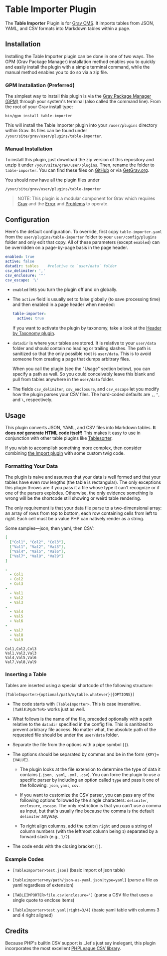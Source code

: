 # Table Importer Plugin

The **Table Importer** Plugin is for [Grav CMS](http://github.com/getgrav/grav). It imports tables from JSON, YAML, and CSV formats into Markdown tables within a page.

## Installation

Installing the Table Importer plugin can be done in one of two ways. The GPM (Grav Package Manager) installation method enables you to quickly and easily install the plugin with a simple terminal command, while the manual method enables you to do so via a zip file.

### GPM Installation (Preferred)

The simplest way to install this plugin is via the [Grav Package Manager (GPM)](http://learn.getgrav.org/advanced/grav-gpm) through your system's terminal (also called the command line).  From the root of your Grav install type:

    bin/gpm install table-importer

This will install the Table Importer plugin into your `/user/plugins` directory within Grav. Its files can be found under `/your/site/grav/user/plugins/table-importer`.

### Manual Installation

To install this plugin, just download the zip version of this repository and unzip it under `/your/site/grav/user/plugins`. Then, rename the folder to `table-importer`. You can find these files on [GitHub](https://github.com/Perlkonig/grav-plugin-table-importer) or via [GetGrav.org](http://getgrav.org/downloads/plugins#extras).

You should now have all the plugin files under

    /your/site/grav/user/plugins/table-importer
	
> NOTE: This plugin is a modular component for Grav which requires [Grav](http://github.com/getgrav/grav) and the [Error](https://github.com/getgrav/grav-plugin-error) and [Problems](https://github.com/getgrav/grav-plugin-problems) to operate.

## Configuration

Here's the default configuration. To override, first copy `table-importer.yaml` from the `user/plugins/table-importer` folder to your `user/config/plugins` folder and only edit that copy. All of these parameters (except `enabled`) can be overridden on a page-by-page basis in the page header.

```yaml
enabled: true
active: false
datadir: tables    #relative to `user/data` folder
csv_delimiter: ','
csv_enclosure: '"'
csv_escape: '\'
```

* `enabled` lets you turn the plugin off and on globally.

* The `active` field is usually set to false globally (to save processing time) and then enabled in a page header when needed:

  ```yaml
  table-importer:
    active: true
  ```

  If you want to activate the plugin by taxonomy, take a look at the [Header by Taxonomy plugin](https://github.com/Perlkonig/grav-plugin-header-by-taxonomy).

* `datadir` is where your tables are stored. It is relative to your `user/data` folder and should contain no leading or trailing slashes. The path is sanitized so that the only possible root is `user/data`. This is to avoid someone from creating a page that dumps arbitrary files.

  When you call the plugin (see the "Usage" section below), you can specify a path as well. So you could conceivably leave this blank and pull from tables anywhere in the `user/data` folder.

* The fields `csv_delimiter`, `csv_enclosure`, and `csv_escape` let you modify how the plugin parses your CSV files. The hard-coded defaults are `,`, `"`, and `\`, respectively.

## Usage

This plugin converts JSON, YAML, and CSV files into Markdown tables. **It does *not* generate HTML code itself!** This makes it easy to use in conjunction with other table plugins like [Tablesorter](https://github.com/Perlkonig/grav-plugin-tablesorter).

If you wish to accomplish something more complex, then consider combining [the Import plugin](https://github.com/Deester4x4jr/grav-plugin-import) with some custom twig code.

### Formatting Your Data

The plugin is naive and assumes that your data is well formed and that your tables have even row lengths (the table is rectangular). The only exceptions this plugin throws are if you pass it a file whose type it can't recognize or if one of the parsers explodes. Otherwise, the only evidence something is wrong will be the shortcode still showing or weird table rendering.

The only requirement is that your data file parse to a two-dimensional array: an array of rows from top to bottom, each row containing cells from left to right. Each cell must be a value PHP can natively render as a string.

Some samples—json, then yaml, then CSV:

```json
[
  ["Col1", "Col2", "Col3"],
  ["Val1", "Val2", "Val3"],
  ["Val4", "Val5", "Val6"],
  ["Val7", "Val8", "Val9"]
]
```

```yaml
-
  - Col1
  - Col2
  - Col3
-
  - Val1
  - Val2
  - Val3
-
  - Val4
  - Val5
  - Val6
-
  - Val7
  - Val8
  - Val9
```

```csv
Col1,Col2,Col3
Val1,Val2,Val3
Val4,Val5,Val6
Val7,Val8,Val9
```

### Inserting a Table

Tables are inserted using a special shortcode of the following structure:

```
[TableImporter>{optional/path/mytable.whatever}|{OPTIONS}]
```

* The code starts with `[TableImporter>`. This is case insensitive. `[TaBlEiMpOrTeR>` works just as well.

* What follows is the name of the file, preceded optionally with a path relative to the `datadir` specified in the config file. This is sanitized to prevent arbitrary file access. No matter what, the absolute path of the requested file should be under the `user/data` folder.

* Separate the file from the options with a pipe symbol (`|`).

* The options should be separated by commas and be in the form `{KEY}={VALUE}`.

  * The plugin looks at the file extension to determine the type of data it contains (`.json`, `.yaml`, `.yml`, `.csv`). You can force the plugin to use a specific parser by including an option called `type` and pass it one of the following: `json`, `yaml`, `csv`.

  * If you want to customize the CSV parser, you can pass any of the following options followed by the single characters: `delimiter`, `enclosure`, `escape`. The only restriction is that you can't use a comma as input, but that's usually fine because the comma is the default `delimiter` anyway.

  * To right align columns, add the option `right` and pass a string of column numbers (with the leftmost column being `1`) separated by a forward slash (e.g., `1/2`).

* The code ends with the closing bracket (`]`).

### Example Codes

* `[TableImporter>test.json]` (basic import of json table)

* `[tableimporter>my/path/json-as-yaml.json|type=yaml]` (parse a file as yaml regardless of extension)

* `[TABLEIMPORTER>file.csv|enclosure=']` (parse a CSV file that uses a single quote to enclose items)

* `[TableImporter>test.yaml|right=3/4]` (basic yaml table with columns 3 and 4 right aligned)

## Credits

Because PHP's builtin CSV support is...let's just say inelegant, this plugin incorporates the most excellent [PHPLeague CSV library](http://csv.thephpleague.com/).
